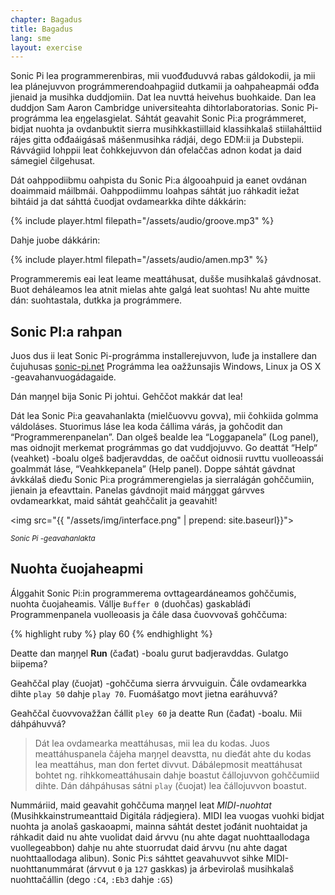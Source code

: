 ```yaml
---
chapter: Bagadus
title: Bagadus
lang: sme
layout: exercise
---
```


Sonic Pi lea programmerenbiras, mii vuođđuduvvá rabas gáldokodii, ja mii lea plánejuvvon prográmmerendoahpagiid dutkamii ja oahpaheapmái ođđa jienaid ja musihka duddjomiin. Dat lea nuvttá heivehus buohkaide. Dan lea duddjon Sam Aaron Cambridge universiteahta dihtorlaboratorias. Sonic Pi-prográmma lea eŋgelasgielat. Sáhtát geavahit Sonic Pi:a prográmmeret, bidjat nuohta ja ovdanbuktit sierra musihkkastiillaid klassihkalaš stiilahálttiid rájes gitta ođđaáigásaš mášenmusihka rádjái, dego EDM:ii ja Dubstepii. Rávvágiid lohppii leat čohkkejuvvon dán ofelaččas adnon kodat ja daid sámegiel čilgehusat.

Dát oahppodiibmu oahpista du Sonic Pi:a álgooahpuid ja eanet ovdánan doaimmaid máilbmái. Oahppodiimmu loahpas sáhtát juo ráhkadit iežat bihtáid ja dat sáhttá čuodjat ovdamearkka dihte dákkárin:

{% include player.html filepath="/assets/audio/groove.mp3" %}

Dahje juobe dákkárin:

{% include player.html filepath="/assets/audio/amen.mp3" %}

Programmeremis eai leat leame meattáhusat, dušše musihkalaš gávdnosat.  Buot deháleamos lea atnit mielas ahte galgá leat suohtas! Nu ahte muitte dán: suohtastala, dutkka ja prográmmere.

## Sonic PI:a rahpan

Juos dus ii leat Sonic Pi-prográmma installerejuvvon, luđe ja installere dan čujuhusas <a href="http://sonic-pi.net/">sonic-pi.net</a> Prográmma lea oažžunsajis Windows, Linux ja OS X -geavahanvuogádagaide. 

Dán maŋŋel bija Sonic Pi johtui. Gehččot 
makkár dat lea!


Dát lea Sonic Pi:a geavahanlakta (mielčuovvu govva), mii čohkiida golmma váldoláses. Stuorimus láse lea koda čállima várás, ja gohčodit dan “Programmerenpanelan”. Dan olgeš bealde lea  “Loggapanela” (Log panel), mas oidnojit merkemat prográmmas go dat vuddjojuvvo. Go deattát  “Help“ (veahket) -boalu olgeš badjeravddas, de oaččut oidnosii ruvttu vuolleoassái goalmmát láse, “Veahkkepanela” (Help panel). Doppe sáhtát gávdnat ávkkálaš dieđu Sonic Pi:a prográmmerengielas ja sierralágán gohččumiin, jienain ja efeavttain. Panelas gávdnojit maid máŋggat gárvves ovdamearkkat, maid sáhtát geahččalit ja geavahit!

<img src="{{ "/assets/img/interface.png" | prepend: site.baseurl}}">
<p class="center"><small><i>Sonic Pi -geavahanlakta </i></small></p>

## Nuohta čuojaheapmi

Álggahit Sonic Pi:in programmerema ovttageardáneamos gohččumis, nuohta čuojaheamis. Vállje `Buffer 0` (duohčas) gaskabláđi Programmenpanela vuolleoasis ja čále dasa čuovvovaš gohččuma:

{% highlight ruby %}
play 60
{% endhighlight %}

Deatte dan maŋŋel **Run** (čađat) -boalu gurut badjeravddas. Gulatgo biipema? 

Geahččal play (čuojat) -gohččuma sierra árvvuiguin. Čále ovdamearkka dihte `play 50` dahje `play 70`. Fuomášatgo movt jietna earáhuvvá?

Geahččal čuovvovažžan čállit `pley 60` ja deatte Run (čađat) -boalu. Mii dáhpáhuvvá?

> Dát lea ovdamearka meattáhusas, mii lea du kodas. Juos meattáhuspanela čájeha maŋŋel deavstta, nu dieđát ahte du kodas lea meattáhus, man don fertet divvut. Dábálepmosit meattáhusat bohtet ng. rihkkomeattáhusain dahje boastut čállojuvvon gohččumiid dihte. Dán dáhpáhusas sátni `play` (čuojat) lea čállojuvvon boastut. 

Nummáriid, maid geavahit gohččuma maŋŋel leat _MIDI-nuohtat_ (Musihkkainstrumeanttaid Digitála rádjegiera). MIDI lea vuogas vuohki bidjat nuohta ja  anolaš gaskaoapmi, mainna sáhtát destet jođánit nuohtaidat ja ráhkadit daid nu ahte vuolidat daid árvvu (nu ahte dagat nuohttaallodaga  vuollegeabbon) dahje nu ahte stuorrudat daid árvvu (nu ahte dagat  nuohttaallodaga alibun). Sonic Pi:s sáhttet geavahuvvot sihke MIDI-nuohttanummárat (árvvut `0` ja `127` gaskkas) ja árbevirolaš musihkalaš nuohttačállin (dego `:C4`, `:Eb3` dahje `:G5`) 

